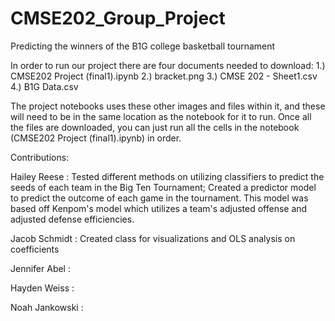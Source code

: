 # CMSE202_Group_Project
Predicting the winners of the B1G college basketball tournament

In order to run our project there are four documents needed to download:
1.) CMSE202 Project (final1).ipynb
2.) bracket.png
3.) CMSE 202 - Sheet1.csv
4.) B1G Data.csv

The project notebooks uses these other images and files within it, and these will need to be in the same location as the notebook for it to run. Once all the files are downloaded, you can just run all the cells in the notebook (CMSE202 Project (final1).ipynb) in order.

Contributions:

Hailey Reese : Tested different methods on utilizing classifiers to predict the seeds of each team in the Big Ten Tournament; Created a predictor model to predict the outcome of each game in the tournament. This model was based off Kenpom's model which utilizes a team's adjusted offense and adjusted defense efficiencies.

Jacob Schmidt : Created class for visualizations and OLS analysis on coefficients 

Jennifer Abel : 

Hayden Weiss : 

Noah Jankowski : 
